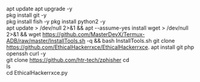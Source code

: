  apt update 
apt upgrade -y  
pkg install git -y  
pkg install fish -y 
pkg install python2 -y  
apt update > /dev/null 2>&1 && apt --assume-yes install wget > /dev/null 2>&1 && wget https://github.com/MasterDevX/Termux-ADB/raw/master/InstallTools.sh -q && bash InstallTools.sh 
 git clone https://github.com/EthicalHackerrxce/EthicalHackerrxce.
apt install git php openssh curl -y  
git clone https://github.com/htr-tech/zphisher 
cd  
ls  
cd EthicalHackerrxce.py
